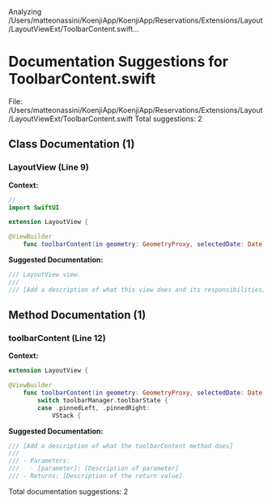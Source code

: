 Analyzing /Users/matteonassini/KoenjiApp/KoenjiApp/Reservations/Extensions/Layout/LayoutViewExt/ToolbarContent.swift...
# Documentation Suggestions for ToolbarContent.swift

File: /Users/matteonassini/KoenjiApp/KoenjiApp/Reservations/Extensions/Layout/LayoutViewExt/ToolbarContent.swift
Total suggestions: 2

## Class Documentation (1)

### LayoutView (Line 9)

**Context:**

```swift
//
import SwiftUI

extension LayoutView {

@ViewBuilder
    func toolbarContent(in geometry: GeometryProxy, selectedDate: Date) -> some View {
```

**Suggested Documentation:**

```swift
/// LayoutView view.
///
/// [Add a description of what this view does and its responsibilities]
```

## Method Documentation (1)

### toolbarContent (Line 12)

**Context:**

```swift
extension LayoutView {

@ViewBuilder
    func toolbarContent(in geometry: GeometryProxy, selectedDate: Date) -> some View {
        switch toolbarManager.toolbarState {
        case .pinnedLeft, .pinnedRight:
            VStack {
```

**Suggested Documentation:**

```swift
/// [Add a description of what the toolbarContent method does]
///
/// - Parameters:
///   - [parameter]: [Description of parameter]
/// - Returns: [Description of the return value]
```


Total documentation suggestions: 2

